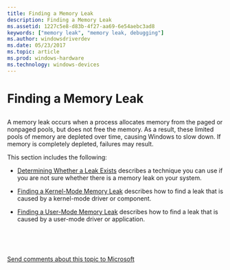 ```yaml
---
title: Finding a Memory Leak
description: Finding a Memory Leak
ms.assetid: 1227c5e8-d83b-4f27-aa69-6e54aebc3ad8
keywords: ["memory leak", "memory leak, debugging"]
ms.author: windowsdriverdev
ms.date: 05/23/2017
ms.topic: article
ms.prod: windows-hardware
ms.technology: windows-devices
---
```


# Finding a Memory Leak


## <span id="ddk_finding_a_memory_leak_dbg"></span><span id="DDK_FINDING_A_MEMORY_LEAK_DBG"></span>


A memory leak occurs when a process allocates memory from the paged or nonpaged pools, but does not free the memory. As a result, these limited pools of memory are depleted over time, causing Windows to slow down. If memory is completely depleted, failures may result.

This section includes the following:

-   [Determining Whether a Leak Exists](determining-whether-a-leak-exists.md) describes a technique you can use if you are not sure whether there is a memory leak on your system.

-   [Finding a Kernel-Mode Memory Leak](finding-a-kernel-mode-memory-leak.md) describes how to find a leak that is caused by a kernel-mode driver or component.

-   [Finding a User-Mode Memory Leak](finding-a-user-mode-memory-leak.md) describes how to find a leak that is caused by a user-mode driver or application.

 

 

[Send comments about this topic to Microsoft](mailto:wsddocfb@microsoft.com?subject=Documentation%20feedback%20[debugger\debugger]:%20Finding%20a%20Memory%20Leak%20%20RELEASE:%20%285/15/2017%29&body=%0A%0APRIVACY%20STATEMENT%0A%0AWe%20use%20your%20feedback%20to%20improve%20the%20documentation.%20We%20don't%20use%20your%20email%20address%20for%20any%20other%20purpose,%20and%20we'll%20remove%20your%20email%20address%20from%20our%20system%20after%20the%20issue%20that%20you're%20reporting%20is%20fixed.%20While%20we're%20working%20to%20fix%20this%20issue,%20we%20might%20send%20you%20an%20email%20message%20to%20ask%20for%20more%20info.%20Later,%20we%20might%20also%20send%20you%20an%20email%20message%20to%20let%20you%20know%20that%20we've%20addressed%20your%20feedback.%0A%0AFor%20more%20info%20about%20Microsoft's%20privacy%20policy,%20see%20http://privacy.microsoft.com/default.aspx. "Send comments about this topic to Microsoft")




